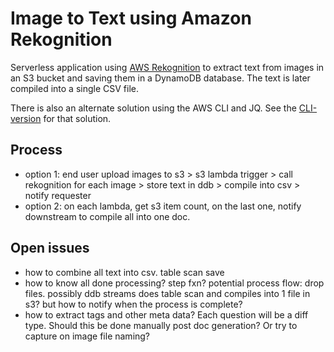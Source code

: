 ﻿# Image to Text using Amazon Rekognition
Serverless application using [AWS Rekognition](https://aws.amazon.com/rekognition/) to extract text from images in an S3 bucket and saving them in a DynamoDB database. The text is later compiled into a single CSV file. 

There is also an alternate solution using the AWS CLI and JQ. See the [CLI-version](CLI-version/readme.md) for that solution. 

## Process
- option 1: end user upload images to s3 > s3 lambda trigger > call rekognition for each image > store text in ddb > compile into csv > notify requester
- option 2: on each lambda, get s3 item count, on the last one, notify downstream to compile all into one doc. 


## Open issues
- how to combine all text into csv. table scan save
- how to know all done processing? step fxn? potential process flow: drop files. possibly ddb streams does table scan and compiles into 1 file in s3? but how to notify when the process is complete? 
- how to extract tags and other meta data? Each question will be a diff type. Should this be done manually post doc generation? Or try to capture on image file naming? 
